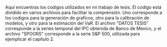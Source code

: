 Aquí encuentras los codigos utilizados en mi trabajo de tesis. El codigo está dividido en varios archivos para facilitar la comprensión. Uno corresponde a los codigos para la generación de graficos, otro para la calibración de modelos, y otro para la estimación del VaR. 
El archivo "DATOS TESIS" corresponde a la series temporal del IPC obtenida de Banco de México, y el archivo "SPOORS" corresponde a la serie S&P 500, utilizada para ejemplicar el capitulo 2.
